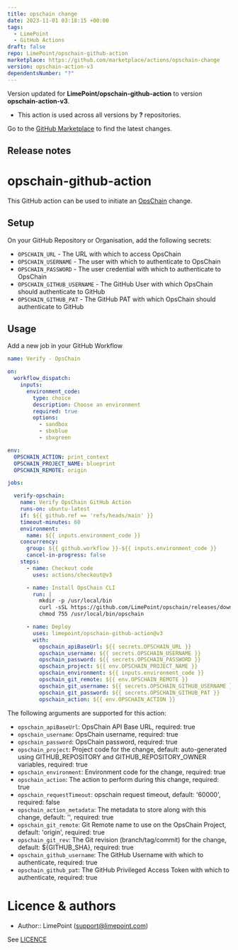 ```yaml
---
title: opschain change
date: 2023-11-01 03:18:15 +00:00
tags:
  - LimePoint
  - GitHub Actions
draft: false
repo: LimePoint/opschain-github-action
marketplace: https://github.com/marketplace/actions/opschain-change
version: opschain-action-v3
dependentsNumber: "?"
---
```



Version updated for **LimePoint/opschain-github-action** to version **opschain-action-v3**.
- This action is used across all versions by **?** repositories.

Go to the [GitHub Marketplace](https://github.com/marketplace/actions/opschain-change) to find the latest changes.

## Release notes

# opschain-github-action 

This GitHub action can be used to initiate an [OpsChain](https://www.opschain.io) change.

## Setup

On your GitHub Repository or Organisation, add the following secrets:

- `OPSCHAIN_URL` - The URL with which to access OpsChain
- `OPSCHAIN_USERNAME` - The user with which to authenticate to OpsChain
- `OPSCHAIN_PASSWORD` - The user credential with which to authenticate to OpsChain
- `OPSCHAIN_GITHUB_USERNAME` - The GitHub User with which OpsChain should authenticate to GitHub
- `OPSCHAIN_GITHUB_PAT` - The GitHub PAT with which OpsChain should authenticate to GitHub

## Usage

Add a new job in your GitHub Workflow

```yaml
name: Verify - OpsChain

on:
  workflow_dispatch:
    inputs:
      environment_code:
        type: choice
        description: Choose an environment
        required: true
        options:
          - sandbox
          - sbxblue
          - sbxgreen

env:
  OPSCHAIN_ACTION: print_context
  OPSCHAIN_PROJECT_NAME: blueprint
  OPSCHAIN_REMOTE: origin

jobs:

  verify-opschain:
    name: Verify OpsChain GitHub Action
    runs-on: ubuntu-latest
    if: ${{ github.ref == 'refs/heads/main' }}
    timeout-minutes: 60
    environment:
      name: ${{ inputs.environment_code }}
    concurrency:
      group: ${{ github.workflow }}-${{ inputs.environment_code }}
      cancel-in-progress: false
    steps:
      - name: Checkout code
        uses: actions/checkout@v3

      - name: Install OpsChain CLI
        run: |
          mkdir -p /usr/local/bin
          curl -sSL https://github.com/LimePoint/opschain/releases/download/2023-10-24/opschain-linux -o /usr/local/bin/opschain
          chmod 755 /usr/local/bin/opschain

      - name: Deploy
        uses: limepoint/opschain-github-action@v3
        with:
          opschain_apiBaseUrl: ${{ secrets.OPSCHAIN_URL }}
          opschain_username: ${{ secrets.OPSCHAIN_USERNAME }}
          opschain_password: ${{ secrets.OPSCHAIN_PASSWORD }}
          opschain_project: ${{ env.OPSCHAIN_PROJECT_NAME }}
          opschain_environment: ${{ inputs.environment_code }}
          opschain_git_remote: ${{ env.OPSCHAIN_REMOTE }}
          opschain_git_username: ${{ secrets.OPSCHAIN_GITHUB_USERNAME }}
          opschain_git_password: ${{ secrets.OPSCHAIN_GITHUB_PAT }}
          opschain_action: ${{ env.OPSCHAIN_ACTION }}
```

The following arguments are supported for this action:

- `opschain_apiBaseUrl`: OpsChain API Base URL, required: true
- `opschain_username`: OpsChain username, required: true
- `opschain_password`: OpsChain password, required: true
- `opschain_project`: Project code for the change, default: auto-generated using GITHUB_REPOSITORY and GITHUB_REPOSITORY_OWNER variables, required: true
- `opschain_environment`: Environment code for the change, required: true
- `opschain_action`: The action to perform during this change, required: true
- `opschain_requestTimeout`: opschain request timeout, default: '60000', required: false
- `opschain_action_metadata`: The metadata to store along with this change, default: '', required: true
- `opschain_git_remote`: Git Remote name to use on the OpsChain Project, default: 'origin', required: true
- `opschain_git_rev`: The Git revision (branch/tag/commit) for the change, default: ${GITHUB_SHA}, required: true
- `opschain_github_username`: The GitHub Username with which to authenticate, required: true
- `opschain_github_pat`: The GitHub Privileged Access Token with which to authenticate, required: true

# Licence & authors

- Author:: LimePoint (support@limepoint.com)

See [LICENCE](LICENCE)

